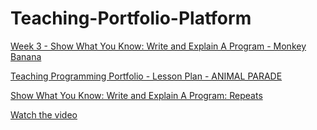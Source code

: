 # Teaching-Portfolio-Platform

[Week 3 - Show What You Know: Write and Explain A Program - Monkey Banana](https://www.youtube.com/watch?v=kl4pfkH419g)




[Teaching Programming Portfolio - Lesson Plan - ANIMAL PARADE](https://www.youtube.com/watch?v=iAzmS4rCZ74)


[Show What You Know: Write and Explain A Program: Repeats](https://www.youtube.com/watch?v=N6criNpLp4Q)


[Watch the video](https://www.youtube.com/watch?v=GOhbJWdmr9c)



